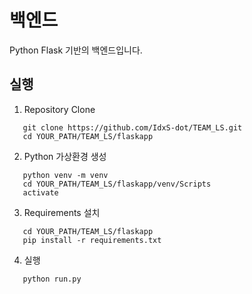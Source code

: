 # 백엔드

Python Flask 기반의 백엔드입니다.

## 실행

1. Repository Clone
```
   git clone https://github.com/IdxS-dot/TEAM_LS.git
   cd YOUR_PATH/TEAM_LS/flaskapp
``` 
2. Python 가상환경 생성
```
   python venv -m venv 
   cd YOUR_PATH/TEAM_LS/flaskapp/venv/Scripts
   activate
```
3. Requirements 설치
```
   cd YOUR_PATH/TEAM_LS/flaskapp
   pip install -r requirements.txt
```

4. 실행
```
   python run.py
```

